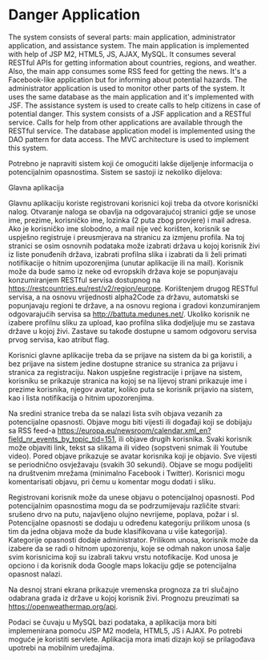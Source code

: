 # Danger Application
The system consists of several parts: main application, administrator application, and assistance system. The
main application is implemented with help of JSP M2, HTML5, JS, AJAX, MySQL. It consumes several RESTful APIs
for getting information about countries, regions, and weather. Also, the main app consumes some RSS feed for
getting the news. It's a Facebook-like application but for informing about potential hazards. The administrator
application is used to monitor other parts of the system. It uses the same database as the main application and
it's implemented with JSF. The assistance system is used to create calls to help citizens in case of potential danger.
This system consists of a JSF application and a RESTful service. Calls for help from other applications are available
through the RESTful service. The database application model is implemented using the DAO pattern for data
access. The MVC architecture is used to implement this system.

Potrebno je napraviti sistem koji će omogućiti lakše dijeljenje informacija o potencijalnim opasnostima. Sistem se sastoji iz nekoliko dijelova:

Glavna aplikacija

Glavnu aplikaciju koriste registrovani korisnici koji treba da otvore korisnički nalog. Otvaranje naloga se obavlja na odgovarajućoj stranici gdje se unose ime, prezime, korisničko ime, lozinka (2 puta zbog provjere) i mail adresa. Ako je korisničko ime slobodno, a mail nije već korišten, korisnik se uspješno registruje i preusmjerava na stranicu za izmjenu profila. Na toj stranici se osim osnovnih podataka može izabrati država u kojoj korisnik živi iz liste ponuđenih država, izabrati profilna slika i izabrati da li želi primati notifikacije o hitnim upozorenjima (unutar aplikacije ili na mail). Korisnik može da bude samo iz neke od evropskih država koje se popunjavaju konzumiranjem RESTful servisa dostupnog na https://restcountries.eu/rest/v2/region/europe. Korištenjem drugog RESTful servisa, a na osnovu vrijednosti alpha2Code za državu, automatski se popunjavaju regioni te države, a na osnovu regiona i gradovi konzumiranjem odgovarajućih servisa sa http://battuta.medunes.net/. Ukoliko korisnik ne izabere profilnu sliku za upload, kao profilna slika dodjeljuje mu se zastava države u kojoj živi. Zastave su takođe dostupne u samom odgovoru servisa prvog servisa, kao atribut flag.

Korisnici glavne aplikacije treba da se prijave na sistem da bi ga koristili, a bez prijave na sistem jedine dostupne stranice su stranica za prijavu i stranica za registraciju.
Nakon uspješne registracije i prijave na sistem, korisniku se prikazuje stranica na kojoj se na lijevoj strani prikazuje ime i prezime korisnika, njegov avatar, koliko puta se korisnik prijavio na sistem, kao i lista notifikacija o hitnim upozorenjima.

Na sredini stranice treba da se nalazi lista svih objava vezanih za potencijalne opasnosti. Objave mogu biti vijesti ili događaji koji se dobijaju sa RSS feed-a https://europa.eu/newsroom/calendar.xml_en?field_nr_events_by_topic_tid=151, ili objave drugih korisnika. Svaki korisnik može objaviti link, tekst sa slikama ili video (sopstveni snimak ili Youtube video). Pored objave prikazuje se avatar korisnika koji je objavio. Sve vijesti se periodnično osvježavaju (svakih 30 sekundi). Objave se mogu podijeliti na društvenim mrežama (minimalno Facebook i Twitter). Korisnici mogu komentarisati objavu, pri čemu u komentar mogu dodati i sliku.

Registrovani korisnik može da unese objavu o potencijalnoj opasnosti. Pod potencijalnim opasnostima mogu da se podrzumijevaju različite stvari: srušeno drvo na putu, najavljeno olujno nevrijeme, poplava, požar i sl. Potencijalne opasnosti se dodaju u određenu kategoriju prilikom unosa (s tim da jedna objava može da bude klasifikovana u više kategorija). Kategorije opasnosti dodaje administrator. Prilikom unosa, korisnik može da izabere da se radi o hitnom upozorenju, koje se odmah nakon unosa šalje svim korisnicima koji su izabrali takvu vrstu notofikacije. Kod unosa je opciono i da korisnik doda Google maps lokaciju gdje se potencijalna opasnost nalazi.

Na desnoj strani ekrana prikazuje vremenska prognoza za tri slučajno odabrana grada iz države u kojoj korisnik živi. Prognozu preuzimati sa https://openweathermap.org/api.

Podaci se čuvaju u MySQL bazi podataka, a aplikacija mora biti implemenirana pomoću JSP M2 modela, HTML5, JS i AJAX. Po potrebi moguće je koristiti servlete. Aplikacija mora imati dizajn koji se prilagođava upotrebi na mobilnim uređajima.
